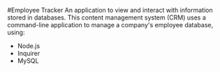 #Employee Tracker
An application to view and interact with information stored in databases.
This content management system (CRM) uses a command-line application to manage a company's employee database, using:
- Node.js
- Inquirer
- MySQL
